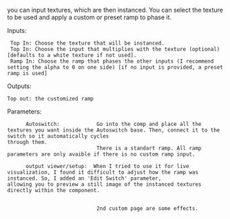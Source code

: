  you can input textures, which are then instanced. You can select the texture to be used and apply a custom or preset ramp to phase it.

Inputs:

     Top In: Choose the texture that will be instanced.
     Top In: Choose the input that multiplies with the texture (optional) [defaults to a white texture if not used].
     Ramp In: Choose the ramp that phases the other inputs (I recommend setting the alpha to 0 on one side) [if no input is provided, a preset ramp is used] 



Outputs: 

    Top out: the customized ramp



Parameters:

          Autoswitch:            Go into the comp and place all the textures you want inside the Autoswitch base. Then, connect it to the switch so it automatically cycles                                         through them. 
                                 There is a standart ramp. All ramp parameters are only avaible if there is no custom ramp input.
                                 
          output viewer/setup:  When I tried to use it for live visualization, I found it difficult to adjust how the ramp was instanced. So, I added an 'Edit Switch' parameter,                                   allowing you to preview a still image of the instanced textures directly within the component. 


                                 2nd custom page are some effects.



